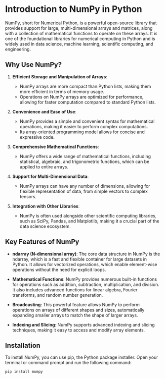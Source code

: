 # Introduction to NumPy in Python

NumPy, short for Numerical Python, is a powerful open-source library that provides support for large, multi-dimensional arrays and matrices, along with a collection of mathematical functions to operate on these arrays. It is one of the foundational libraries for numerical computing in Python and is widely used in data science, machine learning, scientific computing, and engineering.

## Why Use NumPy?

1. **Efficient Storage and Manipulation of Arrays**: 
   - NumPy arrays are more compact than Python lists, making them more efficient in terms of memory usage.
   - Operations on NumPy arrays are optimized for performance, allowing for faster computation compared to standard Python lists.

2. **Convenience and Ease of Use**:
   - NumPy provides a simple and convenient syntax for mathematical operations, making it easier to perform complex computations.
   - Its array-oriented programming model allows for concise and expressive code.

3. **Comprehensive Mathematical Functions**:
   - NumPy offers a wide range of mathematical functions, including statistical, algebraic, and trigonometric functions, which can be applied to entire arrays.

4. **Support for Multi-Dimensional Data**:
   - NumPy arrays can have any number of dimensions, allowing for flexible representation of data, from simple vectors to complex tensors.

5. **Integration with Other Libraries**:
   - NumPy is often used alongside other scientific computing libraries, such as SciPy, Pandas, and Matplotlib, making it a crucial part of the data science ecosystem.

## Key Features of NumPy

- **ndarray (N-dimensional array)**: The core data structure in NumPy is the ndarray, which is a fast and flexible container for large datasets in Python. It allows for vectorized operations, which enable element-wise operations without the need for explicit loops.
  
- **Mathematical Functions**: NumPy provides numerous built-in functions for operations such as addition, subtraction, multiplication, and division. It also includes advanced functions for linear algebra, Fourier transforms, and random number generation.

- **Broadcasting**: This powerful feature allows NumPy to perform operations on arrays of different shapes and sizes, automatically expanding smaller arrays to match the shape of larger arrays.

- **Indexing and Slicing**: NumPy supports advanced indexing and slicing techniques, making it easy to access and modify array elements.

## Installation

To install NumPy, you can use pip, the Python package installer. Open your terminal or command prompt and run the following command:

```bash
pip install numpy
